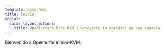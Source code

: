 ```yaml
---
template: home.html
title: Inicio
social:
  cards_layout_options:
    title: Openterface Mini-KVM | Convierte tu portátil en una consola KVM
---
```


Bienvenido a Openterface mini-KVM.
